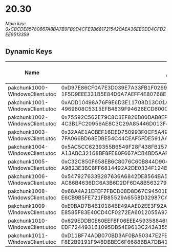 # 20.30

###### *Main key: 0xCBCDE85780667A8BA7B9FB9D4CFE9B6817215420AEA36EB0DD4CFD2EE9513359*

## Dynamic Keys

| Name                            | Key</br>GUID                                                                                            | High Res Textures |
|---------------------------------|---------------------------------------------------------------------------------------------------------|-------------------|
| pakchunk1000-WindowsClient.utoc | 0xD97E86CF0A7E3D039E7A33FB1F0269F7C68EF694D50E75FFB79A5EE566B85B21</br>1F5D9EEE331B5E84D6A7AEFF4E80768E | ❌                 |
| pakchunk1001-WindowsClient.utoc | 0xADD10498A76F9E6D3E11708D13C01A2F75CEBD559F2DD31539F6582A3E0ACF08</br>4969808C5315EFB4839F94626ECD600C | ❌                 |
| pakchunk1002-WindowsClient.utoc | 0x75592C562E79C8C3EF826B80DAB8EF9720E5C92AD038AF30987DDA6BAF70B59A</br>4C3B1FC20956AE8C3C29A85446D013F4 | ❌                 |
| pakchunk1003-WindowsClient.utoc | 0x32AAE1ACBEF16DED750993F0CF5A494F1F0CF3250719EFD51CBDBD54A94A54A8</br>7FA066BD68EDBE54C44CEAF5FDE591AA | ❌                 |
| pakchunk1004-WindowsClient.utoc | 0x5AC5CC6239355B6549F28F438FB157B1A2AF1CD787C9DAF6909122C0F4483305</br>A13ABC32168BF8FE80F667ACB4BD5AAF | ❌                 |
| pakchunk1005-WindowsClient.utoc | 0xC32C850F658EB6C8076C60B844D904BCB14D81B65685199CBBC9501E0D140453</br>A9823E3BC8FF6814492A2DE0334F124B | ❌                 |
| pakchunk1006-WindowsClient.utoc | 0x547927633B287636A6842DE8564BA52FBB0CA6C464C3D65C09C4A0BAFF5B6523</br>AC86B4636DC6A3B6D2DF6DA8B5632796 | ❌                 |
| pakchunk1008-WindowsClient.utoc | 0x68A4A21EFEF7FBCD08D8D67C94501B57B091C9118EE0B37D27B6BA823879D5BE</br>E6CB9B5FE721FB85529A6558D32987CA | ❌                 |
| pakchunk1009-WindowsClient.utoc | 0xE0BAD7B4B10184BE49AAE02EE3F92AD438216F8FF7E796113ADDDC89783ECAC1</br>E8585F83E40CD4CF0272EA6012055A97 | ❌                 |
| pakchunk1010-WindowsClient.utoc | 0x629EDDB0E60EEFBF06EEE4593588466A0D9D893EF4BE1BB68405AF933BED1E38</br>EDF724493161095DB54E9613C243A355 | ❌                 |
| pakchunk1011-WindowsClient.utoc | 0xD11BF74ADB070BD3AF0BA50347E2FE08B833EB713EA8699EFB3C3AB1E6DDDAE7</br>F8E2B9191F948DBBEC6F6688BBA7DB41 | ❌                 |
